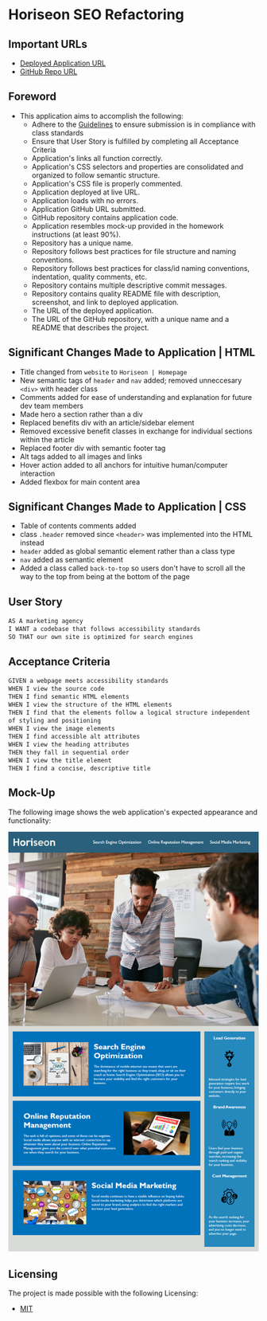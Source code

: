 # Horiseon SEO Refactoring

## Important URLs

* [Deployed Application URL](https://candracodes.github.io/horiseon-seo-refactoring/) 
* [GitHub Repo URL](https://github.com/candracodes/horiseon-seo-refactoring) 

## Foreword

* This application aims to accomplish the following:
    * Adhere to the [Guidelines](./guide/Homework-Guide/README.md) to ensure submission is in compliance with class standards
    * Ensure that User Story is fulfilled by completing all Acceptance Criteria
    * Application's links all function correctly.
    * Application's CSS selectors and properties are consolidated and organized to follow semantic structure.
    * Application's CSS file is properly commented.
    * Application deployed at live URL.
    * Application loads with no errors.
    * Application GitHub URL submitted.
    * GitHub repository contains application code.
    * Application resembles mock-up provided in the homework instructions (at least 90%).
    * Repository has a unique name.
    * Repository follows best practices for file structure and naming conventions.
    * Repository follows best practices for class/id naming conventions, indentation, quality comments, etc.
    * Repository contains multiple descriptive commit messages.
    * Repository contains quality README file with description, screenshot, and link to deployed application.
    * The URL of the deployed application.
    * The URL of the GitHub repository, with a unique name and a README that describes the project.

## Significant Changes Made to Application | HTML

* Title changed from `website` to `Horiseon | Homepage`
* New semantic tags of `header` and `nav` added; removed unneccesary `<div>` with header class
* Comments added for ease of understanding and explanation for future dev team members
* Made hero a section rather than a div
* Replaced benefits div with an article/sidebar element
* Removed excessive benefit classes in exchange for individual sections within the article
* Replaced footer div with semantic footer tag
* Alt tags added to all images and links
* Hover action added to all anchors for intuitive human/computer interaction
* Added flexbox for main content area


## Significant Changes Made to Application | CSS

* Table of contents comments added
* class `.header` removed since `<header>` was implemented into the HTML instead
* `header` added as global semantic element rather than a class type
* `nav` added as semantic element
* Added a class called `back-to-top` so users don't have to scroll all the way to the top from being at the bottom of the page

## User Story

```
AS A marketing agency
I WANT a codebase that follows accessibility standards
SO THAT our own site is optimized for search engines
```

## Acceptance Criteria

```
GIVEN a webpage meets accessibility standards
WHEN I view the source code
THEN I find semantic HTML elements
WHEN I view the structure of the HTML elements
THEN I find that the elements follow a logical structure independent of styling and positioning
WHEN I view the image elements
THEN I find accessible alt attributes
WHEN I view the heading attributes
THEN they fall in sequential order
WHEN I view the title element
THEN I find a concise, descriptive title
```

## Mock-Up

The following image shows the web application's expected appearance and functionality:

![The Horiseon webpage includes a navigation bar, a header image, and cards with text and images at the bottom of the page.](./assets/images/01-mockup-image.png)

## Licensing
The project is made possible with the following Licensing:
- [MIT](license.txt)

